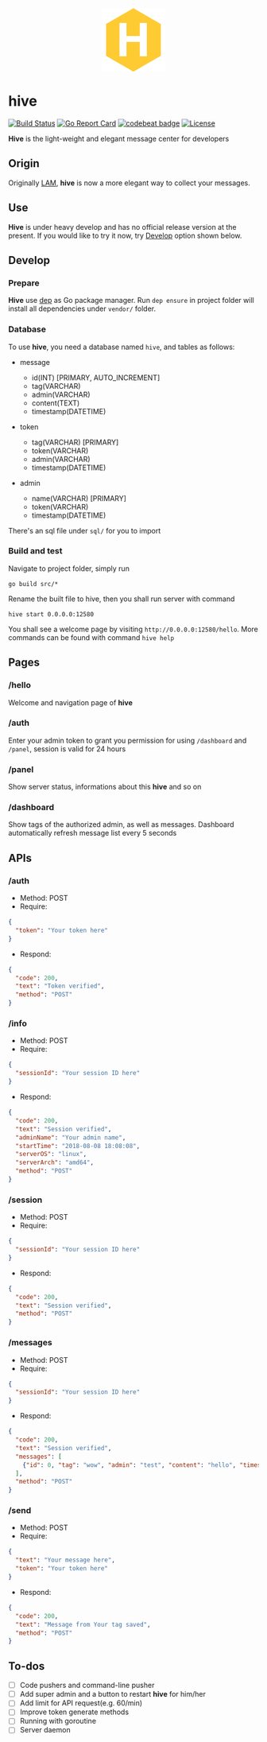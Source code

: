 <div align=center>
  <img src='https://raw.githubusercontent.com/JerryLiao26/hive/master/static/hive_small.png' alt='hive logo'>
</div>

# hive

[![Build Status](https://travis-ci.org/JerryLiao26/hive.svg?branch=master)](https://travis-ci.org/JerryLiao26/hive)
[![Go Report Card](https://goreportcard.com/badge/github.com/JerryLiao26/hive)](https://goreportcard.com/report/github.com/JerryLiao26/hive)
[![codebeat badge](https://codebeat.co/badges/3737204a-ce9b-4d80-a930-5a8735fd709c)](https://codebeat.co/projects/github-com-jerryliao26-hive-master)
[![License](https://img.shields.io/github/license/JerryLiao26/hive.svg)](https://opensource.org/licenses/MIT)

**Hive** is the light-weight and elegant message center for developers

## Origin

Originally [LAM](https://github.com/JerryLiao26/LAM), **hive** is now a more elegant way to collect your messages.

## Use

**Hive** is under heavy develop and has no official release version at the present. If you would like to try it now, try [Develop](#develop) option shown below.

## Develop

### Prepare

**Hive** use [dep](https://golang.github.io/dep/) as Go package manager. Run ```dep ensure``` in project folder will install all dependencies under ```vendor/``` folder.

### Database

To use **hive**, you need a database named ```hive```, and tables as follows:
- message
  - id(INT) [PRIMARY, AUTO_INCREMENT]
  - tag(VARCHAR)
  - admin(VARCHAR)
  - content(TEXT)
  - timestamp(DATETIME)

- token
  - tag(VARCHAR) [PRIMARY]
  - token(VARCHAR)
  - admin(VARCHAR)
  - timestamp(DATETIME)

- admin
  - name(VARCHAR) [PRIMARY]
  - token(VARCHAR)
  - timestamp(DATETIME)

There's an sql file under ```sql/``` for you to import

### Build and test

Navigate to project folder, simply run
```
go build src/*
```
Rename the built file to hive, then you shall run server with command
```
hive start 0.0.0.0:12580
```
You shall see a welcome page by visiting ```http://0.0.0.0:12580/hello```. More commands can be found with command ```hive help```

## Pages

### /hello
Welcome and navigation page of **hive**

### /auth
Enter your admin token to grant you permission for using ```/dashboard``` and ```/panel```, session is valid for 24 hours

### /panel
Show server status, informations about this **hive** and so on

### /dashboard
Show tags of the authorized admin, as well as messages. Dashboard automatically refresh message list every 5 seconds

## APIs

### /auth
- Method: POST
- Require:
```json
{
  "token": "Your token here"
}
```
- Respond:
```json
{
  "code": 200,
  "text": "Token verified",
  "method": "POST"
}
```

### /info
- Method: POST
- Require:
```json
{
  "sessionId": "Your session ID here"
}
```
- Respond:
```json
{
  "code": 200,
  "text": "Session verified",
  "adminName": "Your admin name",
  "startTime": "2018-08-08 18:08:08",
  "serverOS": "linux",
  "serverArch": "amd64",
  "method": "POST"
}
```

### /session
- Method: POST
- Require:
```json
{
  "sessionId": "Your session ID here"
}
```
- Respond:
```json
{
  "code": 200,
  "text": "Session verified",
  "method": "POST"
}
```

### /messages
- Method: POST
- Require:
```json
{
  "sessionId": "Your session ID here"
}
```
- Respond:
```json
{
  "code": 200,
  "text": "Session verified",
  "messages": [
    {"id": 0, "tag": "wow", "admin": "test", "content": "hello", "timestamp": "2018-08-09T16:22:59Z"}
  ],
  "method": "POST"
}
```

### /send
- Method: POST
- Require:
```json
{
  "text": "Your message here",
  "token": "Your token here"
}
```
- Respond:
```json
{
  "code": 200,
  "text": "Message from Your tag saved",
  "method": "POST"
}
```

## To-dos

- [ ] Code pushers and command-line pusher
- [ ] Add super admin and a button to restart **hive** for him/her
- [ ] Add limit for API request(e.g. 60/min)
- [ ] Improve token generate methods
- [ ] Running with goroutine
- [ ] Server daemon

